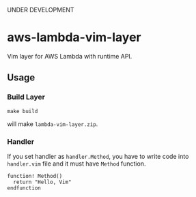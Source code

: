 UNDER DEVELOPMENT


# aws-lambda-vim-layer

Vim layer for AWS Lambda with runtime API.

## Usage


### Build Layer

```
make build
```

will make `lambda-vim-layer.zip`.

### Handler

If you set handler as `handler.Method`, you have to write code into `handler.vim` file and 
it must have `Method` function.

```handler.vim
function! Method()
  return "Hello, Vim"
endfunction
```
